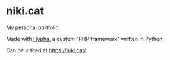 # niki.cat

My personal portfolio.

Made with [Hypha](https://github.com/zzniki/hypha), a custom "PHP framework" written in Python.

Can be visited at https://niki.cat/